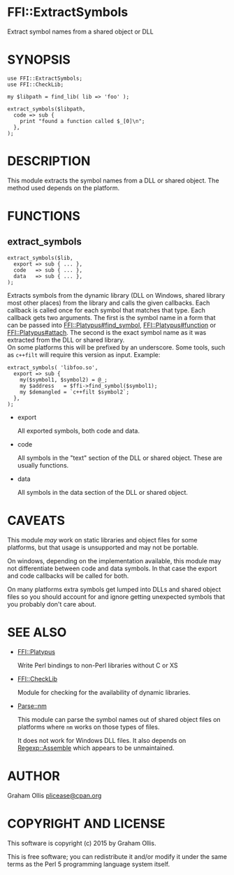 # FFI::ExtractSymbols

Extract symbol names from a shared object or DLL

# SYNOPSIS

    use FFI::ExtractSymbols;
    use FFI::CheckLib;
    
    my $libpath = find_lib( lib => 'foo' );
    
    extract_symbols($libpath,
      code => sub {
        print "found a function called $_[0]\n";
      },
    );

# DESCRIPTION

This module extracts the symbol names from a DLL or shared object.  The 
method used depends on the platform.

# FUNCTIONS

## extract\_symbols

    extract_symbols($lib,
      export => sub { ... },
      code   => sub { ... },
      data   => sub { ... },
    );

Extracts symbols from the dynamic library (DLL on Windows, shared 
library most other places) from the library and calls the given 
callbacks. Each callback is called once for each symbol that matches 
that type.  Each callback gets two arguments.  The first is the symbol 
name in a form that can be passed into [FFI::Platypus#find\_symbol](https://metacpan.org/pod/FFI::Platypus#find_symbol), 
[FFI::Platypus#function](https://metacpan.org/pod/FFI::Platypus#function) or [FFI::Platypus#attach](https://metacpan.org/pod/FFI::Platypus#attach).  The second is the 
exact symbol name as it was extracted from the DLL or shared library.  
On some platforms this will be prefixed by an underscore.  Some tools, 
such as `c++filt` will require this version as input.  Example:

    extract_symbols( 'libfoo.so',
      export => sub {
        my($symbol1, $symbol2) = @_;
        my $address   = $ffi->find_symbol($symbol1);
        my $demangled = `c++filt $symbol2`;
      },
    );

- export

    All exported symbols, both code and data.

- code

    All symbols in the "text" section of the DLL or shared object.
    These are usually functions.

- data

    All symbols in the data section of the DLL or shared object.

# CAVEATS

This module _may_ work on static libraries and object files for some 
platforms, but that usage is unsupported and may not be portable.

On windows, depending on the implementation available, this module may
not differentiate between code and data symbols.  In that case the
export and code callbacks will be called for both.

On many platforms extra symbols get lumped into DLLs and shared object 
files so you should account for and ignore getting unexpected symbols 
that you probably don't care about.

# SEE ALSO

- [FFI::Platypus](https://metacpan.org/pod/FFI::Platypus)

    Write Perl bindings to non-Perl libraries without C or XS

- [FFI::CheckLib](https://metacpan.org/pod/FFI::CheckLib)

    Module for checking for the availability of dynamic libraries.

- [Parse::nm](https://metacpan.org/pod/Parse::nm)

    This module can parse the symbol names out of shared object files on 
    platforms where `nm` works on those types of files.

    It does not work for Windows DLL files.  It also depends on 
    [Regexp::Assemble](https://metacpan.org/pod/Regexp::Assemble) which appears to be unmaintained.

# AUTHOR

Graham Ollis <plicease@cpan.org>

# COPYRIGHT AND LICENSE

This software is copyright (c) 2015 by Graham Ollis.

This is free software; you can redistribute it and/or modify it under
the same terms as the Perl 5 programming language system itself.
